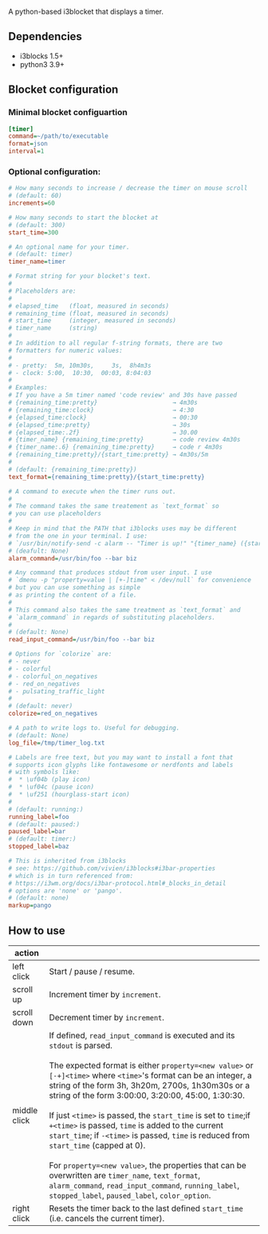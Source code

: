 A python-based i3blocket that displays a timer.

## Dependencies

* i3blocks 1.5+
* python3 3.9+

## Blocket configuration

### Minimal blocket configuartion

```ini
[timer]
command=~/path/to/executable
format=json
interval=1
```

### Optional configuration:

```ini
# How many seconds to increase / decrease the timer on mouse scroll
# (default: 60)
increments=60

# How many seconds to start the blocket at
# (default: 300)
start_time=300

# An optional name for your timer.
# (default: timer)
timer_name=timer

# Format string for your blocket's text.
#
# Placeholders are:
# 
# elapsed_time   (float, measured in seconds)
# remaining_time (float, measured in seconds)
# start_time     (integer, measured in seconds)
# timer_name     (string)
#
# In addition to all regular f-string formats, there are two 
# formatters for numeric values:
#
# - pretty:  5m, 10m30s,     3s,  8h4m3s
# - clock: 5:00,  10:30,  00:03, 8:04:03
#
# Examples:
# If you have a 5m timer named 'code review' and 30s have passed
# {remaining_time:pretty}                     → 4m30s
# {remaining_time:clock}                      → 4:30
# {elapsed_time:clock}                        → 00:30
# {elapsed_time:pretty}                       → 30s
# {elapsed_time:.2f}                          → 30.00
# {timer_name} {remaining_time:pretty}        → code review 4m30s
# {timer_name:.6} {remaining_time:pretty}     → code r 4m30s
# {remaining_time:pretty}/{start_time:pretty} → 4m30s/5m
#
# (default: {remaining_time:pretty})
text_format={remaining_time:pretty}/{start_time:pretty}

# A command to execute when the timer runs out.
#
# The command takes the same treatement as `text_format` so 
# you can use placeholders
# 
# Keep in mind that the PATH that i3blocks uses may be different 
# from the one in your terminal. I use: 
# `/usr/bin/notify-send -c alarm -- "Timer is up!" "{timer_name} ({start_time:pretty}) timer is up!"`
# (deafult: None)
alarm_command=/usr/bin/foo --bar biz

# Any command that produces stdout from user input. I use
# `dmenu -p "property=value | [+-]time" < /dev/null` for convenience
# but you can use something as simple
# as printing the content of a file.
#
# This command also takes the same treatment as `text_format` and
# `alarm_command` in regards of substituting placeholders.
#
# (default: None)
read_input_command=/usr/bin/foo --bar biz

# Options for `colorize` are:
# - never
# - colorful
# - colorful_on_negatives
# - red_on_negatives
# - pulsating_traffic_light
#
# (default: never)
colorize=red_on_negatives

# A path to write logs to. Useful for debugging.
# (default: None)
log_file=/tmp/timer_log.txt

# Labels are free text, but you may want to install a font that
# supports icon glyphs like fontawesome or nerdfonts and labels 
# with symbols like:
#  * \uf04b (play icon)
#  * \uf04c (pause icon)
#  * \uf251 (hourglass-start icon)
#
# (default: running:)
running_label=foo
# (default: paused:)
paused_label=bar
# (default: timer:)
stopped_label=baz

# This is inherited from i3blocks
# see: https://github.com/vivien/i3blocks#i3bar-properties
# which is in turn referenced from:
# https://i3wm.org/docs/i3bar-protocol.html#_blocks_in_detail
# options are 'none' or 'pango'.
# (default: none)
markup=pango
```

## How to use

|    action     |               |
| ------------- | ------------- |
|  left click   | Start / pause / resume. |
|  scroll up    | Increment timer by `increment`. |
|  scroll down  | Decrement timer by `increment`. |
|  middle click | If defined, `read_input_command` is executed and its `stdout` is parsed.<br><br>The expected format is either `property=<new value>` or `[-+]<time>` where `<time>`'s format can be an integer, a string of the form 3h, 3h20m, 2700s, 1h30m30s or a string of the form 3:00:00, 3:20:00, 45:00, 1:30:30. <br><br>If just `<time>` is passed, the `start_time` is set to `time`;if `+<time>` is passed, `time` is added to the current `start_time`; if `-<time>` is passed, `time` is reduced from `start_time` (capped at 0).<br><br> For `property=<new value>`, the properties that can be overwritten are `timer_name`, `text_format`, `alarm_command`, `read_input_command`, `running_label`, `stopped_label`, `paused_label`, `color_option`.|
| right click | Resets the timer back to the last defined `start_time` (i.e. cancels the current timer). |
